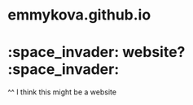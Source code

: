 # emmykova.github.io

<h1> :space_invader: website? :space_invader: </h1>
<p> ^^ I think this might be a website </p>

